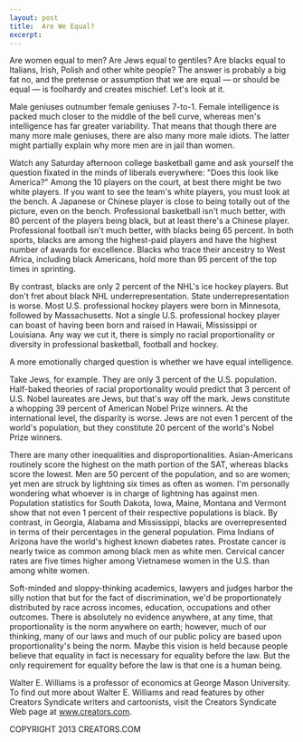 ```yaml
---
layout: post
title:  Are We Equal?
excerpt:
---
```


Are women equal to men? Are Jews equal to gentiles? Are blacks equal to Italians, Irish, Polish and other white people? The answer is probably a big fat no, and the pretense or assumption that we are equal — or should be equal — is foolhardy and creates mischief. Let's look at it.

Male geniuses outnumber female geniuses 7-to-1. Female intelligence is packed much closer to the middle of the bell curve, whereas men's intelligence has far greater variability. That means that though there are many more male geniuses, there are also many more male idiots. The latter might partially explain why more men are in jail than women.

Watch any Saturday afternoon college basketball game and ask yourself the question fixated in the minds of liberals everywhere: "Does this look like America?" Among the 10 players on the court, at best there might be two white players. If you want to see the team's white players, you must look at the bench. A Japanese or Chinese player is close to being totally out of the picture, even on the bench. Professional basketball isn't much better, with 80 percent of the players being black, but at least there's a Chinese player. Professional football isn't much better, with blacks being 65 percent. In both sports, blacks are among the highest-paid players and have the highest number of awards for excellence. Blacks who trace their ancestry to West Africa, including black Americans, hold more than 95 percent of the top times in sprinting.

By contrast, blacks are only 2 percent of the NHL's ice hockey players. But don't fret about black NHL underrepresentation. State underrepresentation is worse. Most U.S. professional hockey players were born in Minnesota, followed by Massachusetts. Not a single U.S. professional hockey player can boast of having been born and raised in Hawaii, Mississippi or Louisiana. Any way we cut it, there is simply no racial proportionality or diversity in professional basketball, football and hockey.

A more emotionally charged question is whether we have equal intelligence.

 Take Jews, for example. They are only 3 percent of the U.S. population. Half-baked theories of racial proportionality would predict that 3 percent of U.S. Nobel laureates are Jews, but that's way off the mark. Jews constitute a whopping 39 percent of American Nobel Prize winners. At the international level, the disparity is worse. Jews are not even 1 percent of the world's population, but they constitute 20 percent of the world's Nobel Prize winners.

There are many other inequalities and disproportionalities. Asian-Americans routinely score the highest on the math portion of the SAT, whereas blacks score the lowest. Men are 50 percent of the population, and so are women; yet men are struck by lightning six times as often as women. I'm personally wondering what whoever is in charge of lightning has against men. Population statistics for South Dakota, Iowa, Maine, Montana and Vermont show that not even 1 percent of their respective populations is black. By contrast, in Georgia, Alabama and Mississippi, blacks are overrepresented in terms of their percentages in the general population. Pima Indians of Arizona have the world's highest known diabetes rates. Prostate cancer is nearly twice as common among black men as white men. Cervical cancer rates are five times higher among Vietnamese women in the U.S. than among white women.

Soft-minded and sloppy-thinking academics, lawyers and judges harbor the silly notion that but for the fact of discrimination, we'd be proportionately distributed by race across incomes, education, occupations and other outcomes. There is absolutely no evidence anywhere, at any time, that proportionality is the norm anywhere on earth; however, much of our thinking, many of our laws and much of our public policy are based upon proportionality's being the norm. Maybe this vision is held because people believe that equality in fact is necessary for equality before the law. But the only requirement for equality before the law is that one is a human being.

Walter E. Williams is a professor of economics at George Mason University. To find out more about Walter E. Williams and read features by other Creators Syndicate writers and cartoonists, visit the Creators Syndicate Web page at www.creators.com.

COPYRIGHT 2013 CREATORS.COM
